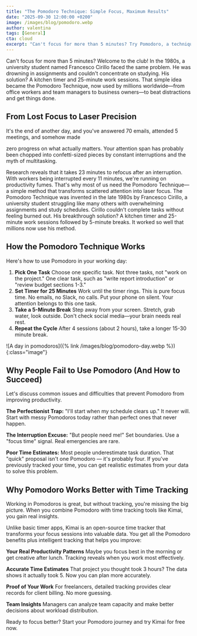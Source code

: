 ```yaml
---
title: "The Pomodoro Technique: Simple Focus, Maximum Results"
date: "2025-09-30 12:00:00 +0200"
image: /images/blog/pomodoro.webp
author: valentina
tags: [General]
cta: cloud
excerpt: "Can't focus for more than 5 minutes? Try Pomodoro, a technique that aims to improve that."
---
```


Can't focus for more than 5 minutes? Welcome to the club! In the 1980s, a university student named
Francesco Cirillo faced the same problem. He was drowning in assignments and couldn't concentrate on
studying. His solution? A kitchen timer and 25-minute work sessions. That simple idea became the
Pomodoro Technique, now used by millions worldwide—from office workers and team managers to
business owners—to beat distractions and get things done.

## From Lost Focus to Laser Precision

It's the end of another day, and you've answered 70 emails, attended 5 meetings, and somehow made

zero progress on what actually matters. Your attention span has probably been chopped into confetti-sized 
pieces by constant interruptions and the myth of multitasking.

Research reveals that it takes 23 minutes to refocus after an interruption. With workers being interrupted
every 11 minutes, we're running on productivity fumes. That's why most of us need the Pomodoro
Technique—a simple method that transforms scattered attention into laser focus.
The Pomodoro Technique was invented in the late 1980s by Francesco Cirillo, a university student
struggling like many others with overwhelming assignments and study schedules. Cirillo couldn't complete
tasks without feeling burned out. His breakthrough solution? A kitchen timer and 25-minute work sessions
followed by 5-minute breaks. It worked so well that millions now use his method.

## How the Pomodoro Technique Works

Here's how to use Pomodoro in your working day:

1. **Pick One Task** Choose one specific task. Not three tasks, not "work on the project." One clear task,
   such as "write report introduction" or "review budget sections 1-3."
2. **Set Timer for 25 Minutes** Work until the timer rings. This is pure focus time. No emails, no Slack, no
   calls. Put your phone on silent. Your attention belongs to this one task.
3. **Take a 5-Minute Break** Step away from your screen. Stretch, grab water, look outside. Don't check
   social media—your brain needs real rest.
4. **Repeat the Cycle** After 4 sessions (about 2 hours), take a longer 15-30 minute break.


![A day in pomodoros]({% link /images/blog/pomodoro-day.webp %}){:class="image"}

## Why People Fail to Use Pomodoro (And How to Succeed)

Let's discuss common issues and difficulties that prevent Pomodoro from improving productivity.

**The Perfectionist Trap:** "I'll start when my schedule clears up." It never will. Start with messy Pomodoros
today rather than perfect ones that never happen.

**The Interruption Excuse:** "But people need me!" Set boundaries. Use a "focus time" signal. Real emergencies are rare.

**Poor Time Estimates:** Most people underestimate task duration. That "quick" proposal isn't one
Pomodoro — it's probably four. If you've previously tracked your time, you can get realistic estimates from
your data to solve this problem.

## Why Pomodoro Works Better with Time Tracking

Working in Pomodoros is great, but without tracking, you're missing the big picture. When you combine
Pomodoro with time tracking tools like Kimai, you gain real insights.

Unlike basic timer apps, Kimai is an open-source time tracker that transforms your focus sessions into
valuable data. You get all the Pomodoro benefits plus intelligent tracking that helps you improve:

**Your Real Productivity Patterns** Maybe you focus best in the morning or get creative after lunch.
Tracking reveals when you work most effectively.

**Accurate Time Estimates** That project you thought took 3 hours? The data shows it actually took 5. 
Now you can plan more accurately.

**Proof of Your Work** For freelancers, detailed tracking provides clear records for client billing. 
No more guessing.

**Team Insights** Managers can analyze team capacity and make better decisions about workload distribution.

Ready to focus better? Start your Pomodoro journey and try Kimai for free now.
